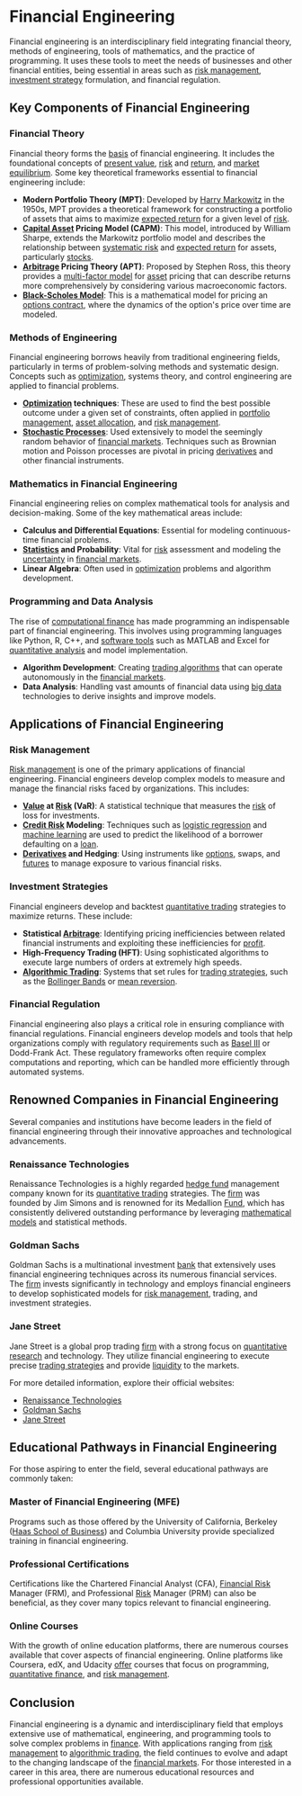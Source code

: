 # Financial Engineering

Financial engineering is an interdisciplinary field integrating financial theory, methods of engineering, tools of mathematics, and the practice of programming. It uses these tools to meet the needs of businesses and other financial entities, being essential in areas such as [risk management](../r/risk_management.md), [investment strategy](../i/investment_strategy.md) formulation, and financial regulation.

## Key Components of Financial Engineering

### Financial Theory

Financial theory forms the [basis](../b/basis.md) of financial engineering. It includes the foundational concepts of [present value](../p/present_value.md), [risk](../r/risk.md) and [return](../r/return.md), and [market](../m/market.md) [equilibrium](../e/equilibrium.md). Some key theoretical frameworks essential to financial engineering include:

- **Modern Portfolio Theory (MPT)**: Developed by [Harry Markowitz](../h/harry_markowitz.md) in the 1950s, MPT provides a theoretical framework for constructing a portfolio of assets that aims to maximize [expected return](../e/expected_return.md) for a given level of [risk](../r/risk.md).
- **[Capital Asset](../c/capital_asset.md) Pricing Model (CAPM)**: This model, introduced by William Sharpe, extends the Markowitz portfolio model and describes the relationship between [systematic risk](../s/systematic_risk.md) and [expected return](../e/expected_return.md) for assets, particularly [stocks](../s/stock.md).
- **[Arbitrage](../a/arbitrage.md) Pricing Theory (APT)**: Proposed by Stephen Ross, this theory provides a [multi-factor model](../m/multi-factor_model.md) for [asset](../a/asset.md) pricing that can describe returns more comprehensively by considering various macroeconomic factors.
- **[Black-Scholes Model](../b/black-scholes_model.md)**: This is a mathematical model for pricing an [options contract](../o/options_contract.md), where the dynamics of the option's price over time are modeled.

### Methods of Engineering

Financial engineering borrows heavily from traditional engineering fields, particularly in terms of problem-solving methods and systematic design. Concepts such as [optimization](../o/optimization.md), systems theory, and control engineering are applied to financial problems.

- **[Optimization](../o/optimization.md) techniques**: These are used to find the best possible outcome under a given set of constraints, often applied in [portfolio management](../p/portfolio_management.md), [asset allocation](../a/asset_allocation.md), and [risk management](../r/risk_management.md).
- **[Stochastic Processes](../s/stochastic_processes.md)**: Used extensively to model the seemingly random behavior of [financial markets](../f/financial_market.md). Techniques such as Brownian motion and Poisson processes are pivotal in pricing [derivatives](../d/derivatives.md) and other financial instruments.

### Mathematics in Financial Engineering

Financial engineering relies on complex mathematical tools for analysis and decision-making. Some of the key mathematical areas include:

- **Calculus and Differential Equations**: Essential for modeling continuous-time financial problems.
- **[Statistics](../s/statistics.md) and Probability**: Vital for [risk](../r/risk.md) assessment and modeling the [uncertainty](../u/uncertainty_in_trading.md) in [financial markets](../f/financial_market.md).
- **Linear Algebra**: Often used in [optimization](../o/optimization.md) problems and algorithm development.

### Programming and Data Analysis

The rise of [computational finance](../c/computational_finance.md) has made programming an indispensable part of financial engineering. This involves using programming languages like Python, R, C++, and [software tools](../s/software_tools_for_trading.md) such as MATLAB and Excel for [quantitative analysis](../q/quantitative_analysis.md) and model implementation.

- **Algorithm Development**: Creating [trading algorithms](../t/trading_algorithms.md) that can operate autonomously in the [financial markets](../f/financial_market.md).
- **Data Analysis**: Handling vast amounts of financial data using [big data](../b/big_data_in_trading.md) technologies to derive insights and improve models.

## Applications of Financial Engineering

### Risk Management

[Risk management](../r/risk_management.md) is one of the primary applications of financial engineering. Financial engineers develop complex models to measure and manage the financial risks faced by organizations. This includes:

- **[Value](../v/value.md) at [Risk](../r/risk.md) (VaR)**: A statistical technique that measures the [risk](../r/risk.md) of loss for investments.
- **[Credit Risk](../c/credit_risk.md) Modeling**: Techniques such as [logistic regression](../l/logistic_regression_in_trading.md) and [machine learning](../m/machine_learning.md) are used to predict the likelihood of a borrower defaulting on a [loan](../l/loan.md).
- **[Derivatives](../d/derivatives.md) and Hedging**: Using instruments like [options](../o/options.md), swaps, and [futures](../f/futures.md) to manage exposure to various financial risks.

### Investment Strategies

Financial engineers develop and backtest [quantitative trading](../q/quantitative_trading.md) strategies to maximize returns. These include:

- **Statistical [Arbitrage](../a/arbitrage.md)**: Identifying pricing inefficiencies between related financial instruments and exploiting these inefficiencies for [profit](../p/profit.md).
- **High-Frequency Trading (HFT)**: Using sophisticated algorithms to execute large numbers of orders at extremely high speeds.
- **[Algorithmic Trading](../a/algorithmic_trading.md)**: Systems that set rules for [trading strategies](../t/trading_strategies.md), such as the [Bollinger Bands](../b/bollinger_bands.md) or [mean reversion](../m/mean_reversion.md).

### Financial Regulation

Financial engineering also plays a critical role in ensuring compliance with financial regulations. Financial engineers develop models and tools that help organizations comply with regulatory requirements such as [Basel III](../b/basel_iii.md) or Dodd-Frank Act. These regulatory frameworks often require complex computations and reporting, which can be handled more efficiently through automated systems.

## Renowned Companies in Financial Engineering

Several companies and institutions have become leaders in the field of financial engineering through their innovative approaches and technological advancements.

### Renaissance Technologies

Renaissance Technologies is a highly regarded [hedge fund](../h/hedge_fund.md) management company known for its [quantitative trading](../q/quantitative_trading.md) strategies. The [firm](../f/firm.md) was founded by Jim Simons and is renowned for its Medallion [Fund](../f/fund.md), which has consistently delivered outstanding performance by leveraging [mathematical models](../m/mathematical_models_in_trading.md) and statistical methods.

### Goldman Sachs

Goldman Sachs is a multinational investment [bank](../b/bank.md) that extensively uses financial engineering techniques across its numerous financial services. The [firm](../f/firm.md) invests significantly in technology and employs financial engineers to develop sophisticated models for [risk management](../r/risk_management.md), trading, and investment strategies.

### Jane Street

Jane Street is a global prop trading [firm](../f/firm.md) with a strong focus on [quantitative research](../q/quantitative_research.md) and technology. They utilize financial engineering to execute precise [trading strategies](../t/trading_strategies.md) and provide [liquidity](../l/liquidity.md) to the markets.

For more detailed information, explore their official websites:
- [Renaissance Technologies](https://www.rentec.com/)
- [Goldman Sachs](https://www.goldmansachs.com/)
- [Jane Street](https://www.janestreet.com/)

## Educational Pathways in Financial Engineering

For those aspiring to enter the field, several educational pathways are commonly taken:

### Master of Financial Engineering (MFE)

Programs such as those offered by the University of California, Berkeley ([Haas School of Business](../h/haas_school_of_business.md)) and Columbia University provide specialized training in financial engineering.

### Professional Certifications

Certifications like the Chartered Financial Analyst (CFA), [Financial Risk](../f/financial_risk.md) Manager (FRM), and Professional [Risk](../r/risk.md) Manager (PRM) can also be beneficial, as they cover many topics relevant to financial engineering.

### Online Courses

With the growth of online education platforms, there are numerous courses available that cover aspects of financial engineering. Online platforms like Coursera, edX, and Udacity [offer](../o/offer.md) courses that focus on programming, [quantitative finance](../q/quantitative_finance.md), and [risk management](../r/risk_management.md).

## Conclusion

Financial engineering is a dynamic and interdisciplinary field that employs extensive use of mathematical, engineering, and programming tools to solve complex problems in [finance](../f/finance.md). With applications ranging from [risk management](../r/risk_management.md) to [algorithmic trading](../a/algorithmic_trading.md), the field continues to evolve and adapt to the changing landscape of the [financial markets](../f/financial_market.md). For those interested in a career in this area, there are numerous educational resources and professional opportunities available.
